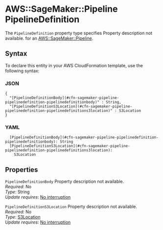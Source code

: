 # AWS::SageMaker::Pipeline PipelineDefinition<a name="aws-properties-sagemaker-pipeline-pipelinedefinition"></a>

<a name="aws-properties-sagemaker-pipeline-pipelinedefinition-description"></a>The `PipelineDefinition` property type specifies Property description not available\. for an [AWS::SageMaker::Pipeline](aws-resource-sagemaker-pipeline.md)\.

## Syntax<a name="aws-properties-sagemaker-pipeline-pipelinedefinition-syntax"></a>

To declare this entity in your AWS CloudFormation template, use the following syntax:

### JSON<a name="aws-properties-sagemaker-pipeline-pipelinedefinition-syntax.json"></a>

```
{
  "[PipelineDefinitionBody](#cfn-sagemaker-pipeline-pipelinedefinition-pipelinedefinitionbody)" : String,
  "[PipelineDefinitionS3Location](#cfn-sagemaker-pipeline-pipelinedefinition-pipelinedefinitions3location)" : S3Location
}
```

### YAML<a name="aws-properties-sagemaker-pipeline-pipelinedefinition-syntax.yaml"></a>

```
  [PipelineDefinitionBody](#cfn-sagemaker-pipeline-pipelinedefinition-pipelinedefinitionbody): String
  [PipelineDefinitionS3Location](#cfn-sagemaker-pipeline-pipelinedefinition-pipelinedefinitions3location): 
    S3Location
```

## Properties<a name="aws-properties-sagemaker-pipeline-pipelinedefinition-properties"></a>

`PipelineDefinitionBody`  <a name="cfn-sagemaker-pipeline-pipelinedefinition-pipelinedefinitionbody"></a>
Property description not available\.  
*Required*: No  
*Type*: String  
*Update requires*: [No interruption](https://docs.aws.amazon.com/AWSCloudFormation/latest/UserGuide/using-cfn-updating-stacks-update-behaviors.html#update-no-interrupt)

`PipelineDefinitionS3Location`  <a name="cfn-sagemaker-pipeline-pipelinedefinition-pipelinedefinitions3location"></a>
Property description not available\.  
*Required*: No  
*Type*: [S3Location](aws-properties-sagemaker-pipeline-s3location.md)  
*Update requires*: [No interruption](https://docs.aws.amazon.com/AWSCloudFormation/latest/UserGuide/using-cfn-updating-stacks-update-behaviors.html#update-no-interrupt)